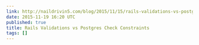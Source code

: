 ```yaml
---
link: http://naildrivin5.com/blog/2015/11/15/rails-validations-vs-postgres-check-constraints.html
date: 2015-11-19 16:20 UTC
published: true
title: Rails Validations vs Postgres Check Constraints
tags: []
---
```



